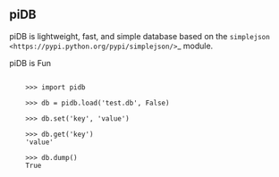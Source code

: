 piDB
--------

piDB is lightweight, fast, and simple database based on the `simplejson <https://pypi.python.org/pypi/simplejson/>`_ module.


piDB is Fun
```````````````

    >>> import pidb

    >>> db = pidb.load('test.db', False)

    >>> db.set('key', 'value')

    >>> db.get('key')
    'value'

    >>> db.dump()
    True
